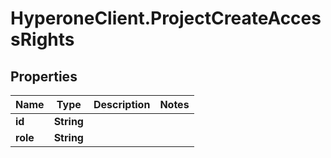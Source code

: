# HyperoneClient.ProjectCreateAccessRights

## Properties

Name | Type | Description | Notes
------------ | ------------- | ------------- | -------------
**id** | **String** |  | 
**role** | **String** |  | 


